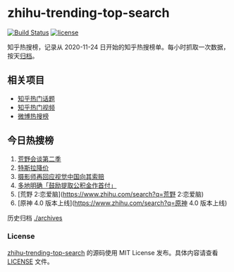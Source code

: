 # zhihu-trending-top-search

[![Build Status](https://github.com/justjavac/zhihu-trending-top-search/workflows/ci/badge.svg?branch=main)](https://github.com/justjavac/zhihu-trending-top-search/actions)
[![license](https://img.shields.io/github/license/justjavac/zhihu-trending-top-search)](https://github.com/justjavac/zhihu-trending-top-search/blob/main/LICENSE)

知乎热搜榜，记录从 2020-11-24
日开始的知乎热搜榜单。每小时抓取一次数据，按天[归档](./archives)。

## 相关项目

- [知乎热门话题](https://github.com/justjavac/zhihu-trending-hot-questions)
- [知乎热门视频](https://github.com/justjavac/zhihu-trending-hot-video)
- [微博热搜榜](https://github.com/justjavac/weibo-trending-hot-search)

## 今日热搜榜

<!-- BEGIN -->
<!-- 最后更新时间 Thu Aug 17 2023 13:10:34 GMT+0800 (China Standard Time) -->

1. [荒野会谈第二季](https://www.zhihu.com/search?q=荒野会谈第二季)
1. [特斯拉降价](https://www.zhihu.com/search?q=特斯拉降价)
1. [摄影师再回应视觉中国向其索赔](https://www.zhihu.com/search?q=摄影师再回应视觉中国向其索赔)
1. [多地明确「鼓励提取公积金作首付」](https://www.zhihu.com/search?q=多地明确「鼓励提取公积金作首付」)
1. [荒野 2:恋爱脑](https://www.zhihu.com/search?q=荒野 2:恋爱脑)
1. [原神 4.0 版本上线](https://www.zhihu.com/search?q=原神 4.0 版本上线)

<!-- END -->

历史归档 [./archives](./archives)

### License

[zhihu-trending-top-search](https://github.com/justjavac/zhihu-trending-top-search)
的源码使用 MIT License 发布。具体内容请查看 [LICENSE](./LICENSE) 文件。
